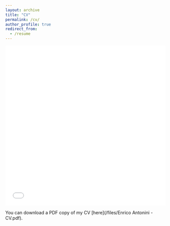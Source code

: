 ```yaml
---
layout: archive
title: "CV"
permalink: /cv/
author_profile: true
redirect_from:
  - /resume
---
```


<iframe src="/files/Enrico Antonini - CV.pdf" width="100%" height="500" frameborder="no" border="0" marginwidth="0" marginheight="0"></iframe>

You can download a PDF copy of my CV [here](/files/Enrico Antonini - CV.pdf).